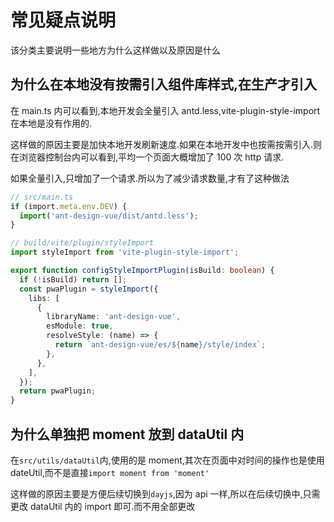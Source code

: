 # 常见疑点说明

该分类主要说明一些地方为什么这样做以及原因是什么

## 为什么在本地没有按需引入组件库样式,在生产才引入

在 main.ts 内可以看到,本地开发会全量引入 antd.less,vite-plugin-style-import 在本地是没有作用的.

这样做的原因主要是加快本地开发刷新速度.如果在本地开发中也按需按需引入.则在浏览器控制台内可以看到,平均一个页面大概增加了 100 次 http 请求.

如果全量引入,只增加了一个请求.所以为了减少请求数量,才有了这种做法

```ts
// src/main.ts
if (import.meta.env.DEV) {
  import('ant-design-vue/dist/antd.less');
}

// build/vite/plugin/styleImport
import styleImport from 'vite-plugin-style-import';

export function configStyleImportPlugin(isBuild: boolean) {
  if (!isBuild) return [];
  const pwaPlugin = styleImport({
    libs: [
      {
        libraryName: 'ant-design-vue',
        esModule: true,
        resolveStyle: (name) => {
          return `ant-design-vue/es/${name}/style/index`;
        },
      },
    ],
  });
  return pwaPlugin;
}
```

## 为什么单独把 moment 放到 dataUtil 内

在`src/utils/dataUtil`内,使用的是 moment,其次在页面中对时间的操作也是使用 dateUtil,而不是直接`import moment from 'moment'`

这样做的原因主要是方便后续切换到`dayjs`,因为 api 一样,所以在后续切换中,只需更改 dataUtil 内的 import 即可.而不用全部更改
